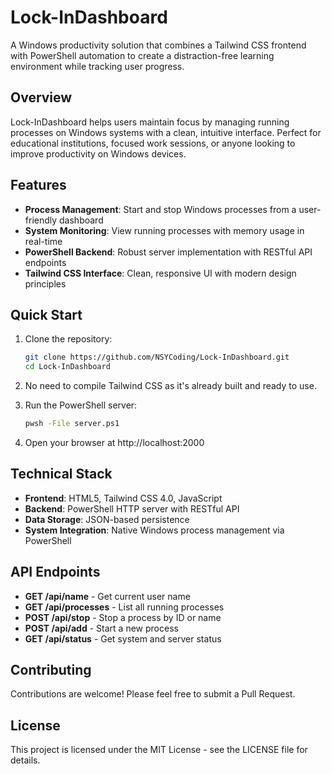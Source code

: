 # Lock-InDashboard

A Windows productivity solution that combines a Tailwind CSS frontend with PowerShell automation to create a distraction-free learning environment while tracking user progress.

## Overview

Lock-InDashboard helps users maintain focus by managing running processes on Windows systems with a clean, intuitive interface. Perfect for educational institutions, focused work sessions, or anyone looking to improve productivity on Windows devices.

## Features

- **Process Management**: Start and stop Windows processes from a user-friendly dashboard
- **System Monitoring**: View running processes with memory usage in real-time
- **PowerShell Backend**: Robust server implementation with RESTful API endpoints
- **Tailwind CSS Interface**: Clean, responsive UI with modern design principles

## Quick Start

1. Clone the repository:
   ```bash
   git clone https://github.com/NSYCoding/Lock-InDashboard.git
   cd Lock-InDashboard
   ```
2. No need to compile Tailwind CSS as it's already built and ready to use.

3. Run the PowerShell server:
   ```bash
   pwsh -File server.ps1
   ```

4. Open your browser at http://localhost:2000

## Technical Stack

- **Frontend**: HTML5, Tailwind CSS 4.0, JavaScript
- **Backend**: PowerShell HTTP server with RESTful API
- **Data Storage**: JSON-based persistence
- **System Integration**: Native Windows process management via PowerShell

## API Endpoints

- **GET /api/name** - Get current user name
- **GET /api/processes** - List all running processes
- **POST /api/stop** - Stop a process by ID or name
- **POST /api/add** - Start a new process
- **GET /api/status** - Get system and server status

## Contributing

Contributions are welcome! Please feel free to submit a Pull Request.

## License

This project is licensed under the MIT License - see the LICENSE file for details.